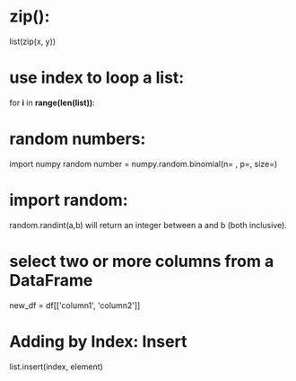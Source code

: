 # zip():
list(zip(x, y))
# use index to loop a list:
for **i** in **range(len(list))**:
# random numbers:
import numpy
random number = numpy.random.binomial(n= , p=, size=)
# import random:
random.randint(a,b) will return an integer between a and b (both inclusive).
# select two or more columns from a DataFrame
new_df = df[['column1', 'column2']]
# Adding by Index: Insert
list.insert(index, element)
